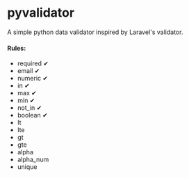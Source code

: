 # pyvalidator

A simple python data validator inspired by Laravel's validator.

#### Rules:
- required &#10004;
- email &#10004;
- numeric &#10004;
- in &#10004;
- max &#10004;
- min &#10004;
- not_in &#10004;
- boolean &#10004;
- lt
- lte
- gt
- gte
- alpha
- alpha_num
- unique
